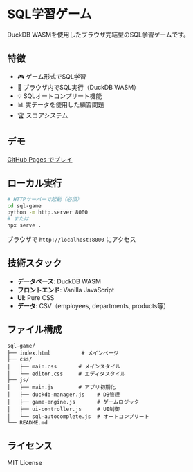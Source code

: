 # SQL学習ゲーム

DuckDB WASMを使用したブラウザ完結型のSQL学習ゲームです。

## 特徴

- 🎮 ゲーム形式でSQL学習
- 🚀 ブラウザ内でSQL実行（DuckDB WASM）
- 💡 SQLオートコンプリート機能
- 📊 実データを使用した練習問題
- 🏆 スコアシステム

## デモ

[GitHub Pages でプレイ](https://your-username.github.io/sql-study/sql-game/)

## ローカル実行

```bash
# HTTPサーバーで起動（必須）
cd sql-game
python -m http.server 8000
# または
npx serve .
```

ブラウザで `http://localhost:8000` にアクセス

## 技術スタック

- **データベース**: DuckDB WASM
- **フロントエンド**: Vanilla JavaScript
- **UI**: Pure CSS
- **データ**: CSV（employees, departments, products等）

## ファイル構成

```
sql-game/
├── index.html          # メインページ
├── css/
│   ├── main.css       # メインスタイル
│   └── editor.css     # エディタスタイル
├── js/
│   ├── main.js        # アプリ初期化
│   ├── duckdb-manager.js    # DB管理
│   ├── game-engine.js       # ゲームロジック
│   ├── ui-controller.js     # UI制御
│   └── sql-autocomplete.js  # オートコンプリート
└── README.md
```

## ライセンス

MIT License